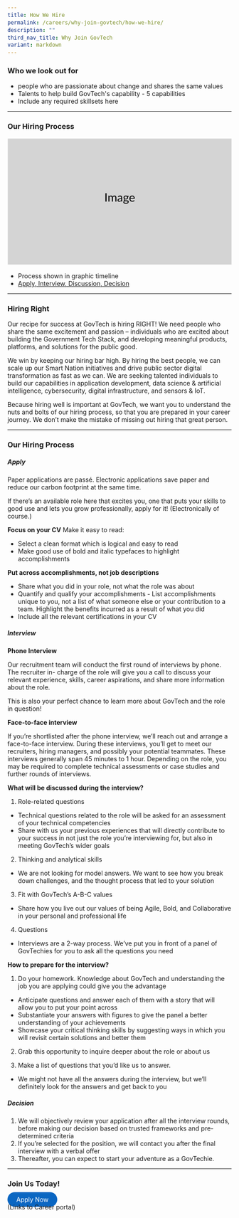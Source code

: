```yaml
---
title: How We Hire
permalink: /careers/why-join-govtech/how-we-hire/
description: ""
third_nav_title: Why Join GovTech
variant: markdown
---
```

### Who we look out for

-  people who are passionate about change and shares the same values 
- Talents to help build GovTech's capability - 5 capabilities
- Include any required skillsets here

---

### Our Hiring Process
![](/images/Placeholders/Screenshot_2023_11_10_at_9_56_05_AM.png)
 - Process shown in graphic timeline
 - [Apply, Interview, Discussion, Decision](https://govinsider.asia/intl-en/article/agile-bold-and-collaborative-are-key-govtech-values-ceo/) 

 ---
 
### Hiring Right

Our recipe for success at GovTech is hiring RIGHT! We need people who share the same excitement and passion – individuals who are excited about building the Government Tech Stack, and developing meaningful products, platforms, and solutions for the public good. 

We win by keeping our hiring bar high. By hiring the best people, we can scale up our Smart Nation initiatives and drive public sector digital transformation as fast as we can. We are seeking talented individuals to build our capabilities in application development, data science &amp; artificial intelligence, cybersecurity, digital infrastructure, and sensors &amp; IoT.

Because hiring well is important at GovTech, we want you to understand the nuts and bolts of our hiring process, so that you are prepared in your career journey. We don’t make the mistake of missing out hiring that great person.

---

### Our Hiring Process
	
	
 ##### Apply
	
Paper applications are passé. Electronic applications save paper and reduce our carbon footprint at the same time.

If there’s an available role here that excites you, one that puts your skills to good use and lets you grow professionally, apply for it! (Electronically of course.)

**Focus on your CV** 
Make it easy to read: 
* Select a clean format which is logical and easy to read
*  Make good use of bold and italic typefaces to highlight accomplishments
    
**Put across accomplishments, not job descriptions**
* Share what you did in your role, not what the role was about
* Quantify and qualify your accomplishments - List accomplishments unique to you, not a list of what someone else or your contribution to a team. Highlight the benefits incurred as a result of what you did<br>
*  Include all the relevant certifications in your CV<br>



 ##### Interview

**Phone Interview**

Our recruitment team will conduct the first round of interviews by phone. The recruiter in- charge of the role will give you a call to discuss your relevant experience, skills, career aspirations, and share more information about the role.

This is also your perfect chance to learn more about GovTech and the role in question!

**Face-to-face interview**

If you’re shortlisted after the phone interview, we’ll reach out and arrange a face-to-face interview. During these interviews, you’ll get to meet our recruiters, hiring managers, and possibly your potential teammates. These interviews generally span 45 minutes to 1 hour. Depending on the role, you may be required to complete technical assessments or case studies and further rounds of interviews.

**What will be discussed during the interview?**

1. Role-related questions
* Technical questions related to the role will be asked for an assessment of your technical competencies
* Share with us your previous experiences that will directly contribute to your success in not just the role you’re interviewing for, but also in meeting GovTech’s wider goals
  
2. Thinking and analytical skills<br>
* We are not looking for model answers. We want to see how you break down challenges, and the thought process that led to your solution
  
3. Fit with GovTech’s A-B-C values<br>
*  Share how you live out our values of being Agile, Bold, and Collaborative in your personal and professional life
  
4. Questions<br>
* Interviews are a 2-way process. We’ve put you in front of a panel of GovTechies for you to ask all the questions you need

**How to prepare for the interview?**

1. Do your homework. Knowledge about GovTech and understanding the job you are applying could give you the advantage<br>
*  Anticipate questions and answer each of them with a story that will allow you to put your point across<br>
* Substantiate your answers with figures to give the panel a better understanding of your achievements<br>
* Showcase your critical thinking skills by suggesting ways in which you will revisit certain solutions and better them
 
2. Grab this opportunity to inquire deeper about the role or about us

3. Make a list of questions that you’d like us to answer. 
* We might not have all the answers during the interview, but we’ll definitely look for the answers and get back to you

 ##### Decision

1) We will objectively review your application after all the interview rounds, before making our decision based on trusted frameworks and pre-determined criteria
2) If you’re selected for the position, we will contact you after the final interview with a verbal offer
3) Thereafter, you can expect to start your adventure as a GovTechie.

---


### Join Us Today!
<a href="https://go.gov.sg/govtechcareers" target="_blank" style="background-color: #0A66C2; color: white; text-decoration: none; border-radius: 100px; padding-left: 20px; padding-right: 20px; padding-top:8px; padding-bottom:8px">Apply Now</a>
<br> (Links to Career portal)